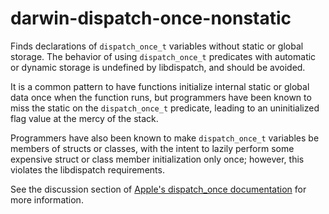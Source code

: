 # darwin-dispatch-once-nonstatic

Finds declarations of `dispatch_once_t` variables without static or
global storage. The behavior of using `dispatch_once_t` predicates with
automatic or dynamic storage is undefined by libdispatch, and should be
avoided.

It is a common pattern to have functions initialize internal static or
global data once when the function runs, but programmers have been known
to miss the static on the `dispatch_once_t` predicate, leading to an
uninitialized flag value at the mercy of the stack.

Programmers have also been known to make `dispatch_once_t` variables be
members of structs or classes, with the intent to lazily perform some
expensive struct or class member initialization only once; however, this
violates the libdispatch requirements.

See the discussion section of [Apple\'s dispatch_once
documentation](https://developer.apple.com/documentation/dispatch/1447169-dispatch_once)
for more information.
